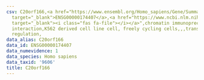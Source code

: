 ```yaml
---
csv: C20orf166,<a href="https://www.ensembl.org/Homo_sapiens/Gene/Summary?db=core;g=ENSG00000174407"
  target="_blank">ENSG00000174407</a>,<a href="https://www.ncbi.nlm.nih.gov/pubmed/23959860"
  target="_blank"><i class="fas fa-file"></i></a>",chromatin immunoprecipitation assay,direct
  interaction,K562 derived cell line cell, freely cycling cells,,,transcriptional
  regulation,
data_alias: C20orf166
data_id: ENSG00000174407
data_numevidence: 1
data_species: Homo sapiens
data_taxid: '9606'
title: C20orf166
---
```

